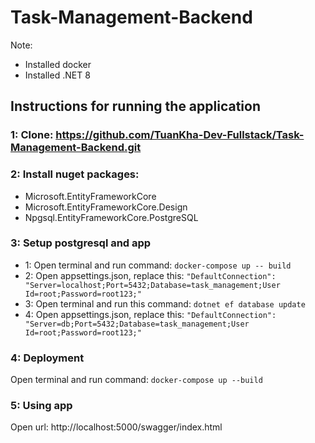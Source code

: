 # Task-Management-Backend
Note: 
* Installed docker
* Installed .NET 8
## Instructions for running the application
### 1: Clone: https://github.com/TuanKha-Dev-Fullstack/Task-Management-Backend.git
### 2: Install nuget packages:
* Microsoft.EntityFrameworkCore
* Microsoft.EntityFrameworkCore.Design
* Npgsql.EntityFrameworkCore.PostgreSQL
### 3: Setup postgresql and app
* 1: Open terminal and run command:
`docker-compose up -- build`
* 2: Open appsettings.json, replace this:
`"DefaultConnection": "Server=localhost;Port=5432;Database=task_management;User Id=root;Password=root123;"`
* 3: Open terminal and run this command:
`dotnet ef database update`
* 4: Open appsettings.json, replace this:
`"DefaultConnection": "Server=db;Port=5432;Database=task_management;User Id=root;Password=root123;"`
### 4: Deployment
Open terminal and run command: 
`docker-compose up --build`
### 5: Using app
Open url: http://localhost:5000/swagger/index.html
